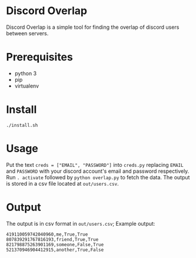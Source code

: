 # Discord Overlap
Discord Overlap is a simple tool for finding the overlap of discord
users between servers.

# Prerequisites
- python 3
- pip
- virtualenv

# Install
```./install.sh```

# Usage
Put the text `creds = ["EMAIL", "PASSWORD"]` into `creds.py` replacing
`EMAIL` and `PASSWORD` with your discord account's email and password
respectively.  Run `. activate` followed by `python overlap.py` to fetch
the data.  The output is stored in a csv file located at `out/users.csv`.

# Output
The output is in csv format in `out/users.csv`;  Example output:
```ID,Name,Expo Planning,Future Forwards
419110059742040960,me,True,True
807839291767816193,friend,True,True
821798875263901169,someone,False,True
521370946904412915,another,True,False
```
